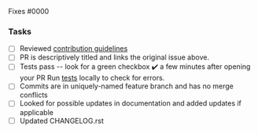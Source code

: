 <!-- Delete Template sections if unneccesary -->
<!-- Add issue number here (We encourage you to create the Issue First) -->
<!-- You can also link the issue in Commit Messages -->

Fixes #0000

<!--
Make sure these boxes are checked before your pull request (PR) is ready to be reviewed and merged. Thanks!
* [x] - Checked Box
* [ ] - Unchecked Box
-->

### Tasks

* [ ] Reviewed [contribution guidelines](https://github.com/nexB/scancode-workbench/blob/develop/CONTRIBUTING.rst)
* [ ] PR is descriptively titled and links the original issue above.
* [ ] Tests pass -- look for a green checkbox ✔️ a few minutes after opening your PR
  Run [tests](https://github.com/nexB/scancode-workbench?tab=readme-ov-file#testing) locally to check for errors. 
* [ ] Commits are in uniquely-named feature branch and has no merge conflicts
* [ ] Looked for possible updates in documentation and added updates if applicable
* [ ] Updated CHANGELOG.rst
<!--
We're happy to help you get this ready -- don't be afraid to ask for help, and **don't be discouraged**
if your tests fail at first!
If tests do fail, click on the red `X` to learn why by reading the logs.
Thanks!
-->

<!-- Don't forget to Signoff -->